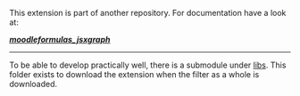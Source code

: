 This extension is part of another repository. For documentation have a look at:
 
***[moodleformulas_jsxgraph](https://github.com/jsxgraph/moodleformulas_jsxgraph)***

-------------

To be able to develop practically well, there is a submodule under [libs](..). 
This folder exists to download the extension when the filter as a whole is downloaded.